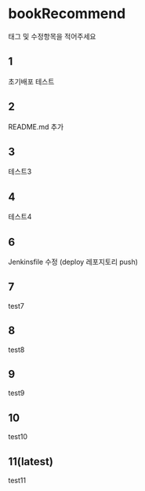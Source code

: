 # bookRecommend

태그 및 수정항목을 적어주세요

## 1

초기배포 테스트

## 2

README.md 추가

## 3

테스트3

## 4

테스트4

## 6

Jenkinsfile 수정 (deploy 레포지토리 push)

## 7

test7

## 8

test8

## 9

test9

## 10

test10

## 11(latest)

test11
